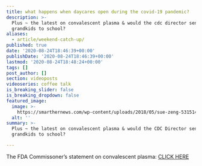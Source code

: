 ```yaml
---
title: what happens when daycares open during the covid-19 pandemic?
description: >-
  Plus ~ the latest on convalescent plasma & would the cdc director send his own
  grandkids to school?
aliases:
  - article/weekend-catch-up/
published: true
date: '2020-08-24T18:46:39+00:00'
publishDate: '2020-08-24T18:46:39+00:00'
lastmod: '2020-08-24T18:48:24+00:00'
tags: []
post_author: []
section: videoposts
videoseries: coffee talk
is_breaking_slider: false
is_breaking_dropdown: false
featured_image:
  image: >-
    https://smarthernews.com/wp-content/uploads/2018/05/sue-zeng-531514-unsplash-scaled.jpg
  alt: ''
summary: >-
  Plus ~ the latest on convalescent plasma & would the CDC Director send his own
  grandkids to school?

---
```

The FDA Commissoner’s statement on convalescent plasma: [CLICK HERE](\"https://smarthernews.com/article/hahn-on-convalescent-plasma/\")